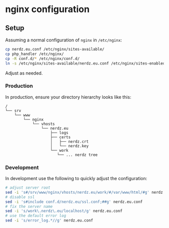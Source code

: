 # nginx configuration

## Setup

Assuming a normal configuration of `nginx` in `/etc/nginx`:

```sh
cp nerdz.eu.conf /etc/nginx/sites-available/
cp php_handler /etc/nginx/
cp -R conf.d/* /etc/nginx/conf.d/
ln -s /etc/nginx/sites-available/nerdz.eu.conf /etc/nginx/sites-enabled/nerdz.eu.conf
```

Adjust as needed.

### Production

In production, ensure your directory hierarchy looks like this:

```
/
└── srv
    └── www
        └── nginx
            └── vhosts
                └── nerdz.eu
                    ├── logs
                    ├── certs
                    │   ├── nerdz.crt
                    │   └── nerdz.key
                    └── work
                       └── ... nerdz tree
```

### Development

In development use the following to quickly adjust the configuration:

```sh
# adjust server root
sed -i 's#/srv/www/nginx/vhosts/nerdz.eu/work/#/var/www/html/#g' nerdz.eu.conf
# disable ssl
sed -i 's#include conf.d/nerdz.eu/ssl.conf;##g' nerdz.eu.conf
# fix the server name
sed -i 's/work\.nerdz\.eu/localhost/g' nerdz.eu.conf
# use the default error log
sed -i 's/error_log.*//g' nerdz.eu.conf
```
